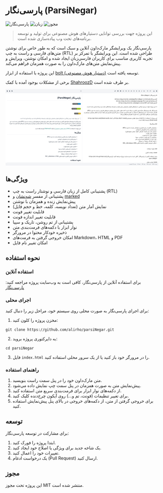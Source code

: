 # پارسی‌نگار (ParsiNegar)

![پارسی‌نگار](https://img.shields.io/badge/ParsiNegar-v1.0-blue)
![زبان](https://img.shields.io/badge/Language-Persian-green)
![مجوز](https://img.shields.io/badge/License-MIT-yellow)

> این پروژه جهت بررسی توانایی دستیارهای هوش مصنوعی برای تولید و توسعه برنامه‌های تحت وب پیاده‌سازی شده است.

پارسی‌نگار یک ویرایشگر مارک‌داون آنلاین و سبک است که به طور خاص برای نوشتن متن‌های فارسی و راست به چپ (RTL) طراحی شده است. این ویرایشگر با تمرکز بر تجربه کاربری مناسب برای کاربران فارسی‌زبان ایجاد شده و امکان نوشتن، ویرایش و پیش‌نمایش متن‌های مارک‌داون را به صورت همزمان فراهم می‌کند.

این پروژه با استفاده از ابزار [bolt (دستیار هوش مصنوعی)](https://bolt.new) توسعه یافته است.

برخی از مشکلات بوجود آمده با کمک [ShahroozD](https://github.com/ShahroozD/) بر طرف شده است.

![تصویر](pic/screenshot.png)

## ویژگی‌ها

- پشتیبانی کامل از زبان فارسی و نوشتار راست به چپ (RTL)
- پشتیبانی از مفسر [شه‌نشان](https://github.com/barnevis/ShahNeshan) و [marked](https://github.com/markedjs/marked)
- پیش‌نمایش زنده و همزمان با نوشتن
- نمایش آمار متن (تعداد نویسه، کلمه، خط و حجم فایل)
- قابلیت تغییر فونت
- قابلیت تغییر اندازه فونت
- پشتیبانی از تم روشن، تاریک و  سپیا
- نوار ابزار با دکمه‌های فرمت‌بندی متن
- ذخیره خودکار محتوا در مرورگر
- امکان خروجی گرفتن به فرمت‌های Markdown، HTML و PDF
- امکان تغییر نام فایل
 

## نحوه استفاده

### استفاده آنلاین

برای استفاده آنلاین از پارسی‌نگار، کافی است به وب‌سایت پروژه مراجعه کنید: [پارسی‌نگار](https://alirho.github.io/parsiNegar)

### اجرای محلی

برای اجرای پارسی‌نگار به صورت محلی روی سیستم خود، مراحل زیر را دنبال کنید:

1. مخزن پروژه را کلون کنید:
   
```
git clone https://github.com/alirho/parsiNegar.git
```

2. به دایرکتوری پروژه بروید:

```shellscript
cd parsiNegar
```

3. فایل `index.html` را در مرورگر خود باز کنید یا از یک سرور محلی استفاده کنید.

### راهنمای استفاده

1. متن مارک‌داون خود را در پنل سمت راست بنویسید.
2. پیش‌نمایش متن به صورت همزمان در پنل سمت چپ نمایش داده می‌شود.
3. از دکمه‌های نوار ابزار برای فرمت‌بندی سریع متن استفاده کنید.
4. برای تغییر تنظیمات (فونت، تم و...) روی آیکون چرخ‌دنده کلیک کنید.
5. برای خروجی گرفتن از متن، از دکمه‌های خروجی در بالای پنل پیش‌نمایش استفاده کنید.

## توسعه

برای مشارکت در توسعه پارسی‌نگار:

1. ابتدا پروژه را فورک کنید.
2. یک شاخه جدید برای ویژگی یا اصلاح خود ایجاد کنید.
3. تغییرات خود را اعمال کنید.
4. یک درخواست ادغام (Pull Request) ارسال کنید.

## مجوز

این پروژه تحت مجوز MIT منتشر شده است.
